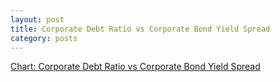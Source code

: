 ```yaml
---
layout: post
title: Corporate Debt Ratio vs Corporate Bond Yield Spread
category: posts
---
```


[Chart: Corporate Debt Ratio vs Corporate Bond Yield Spread](
/cp-debt-spread.html)
